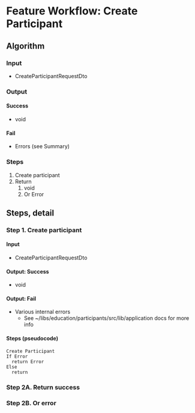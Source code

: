 # Feature Workflow: Create Participant

## Algorithm

### Input

- CreateParticipantRequestDto

### Output

#### Success

- void

#### Fail

- Errors (see Summary)

### Steps

1. Create participant
2. Return
   1. void
   2. Or Error

## Steps, detail

### Step 1. Create participant

#### Input

- CreateParticipantRequestDto

#### Output: Success

- void

#### Output: Fail

- Various internal errors
  - See ~/libs/education/participants/src/lib/application docs for more info

#### Steps (pseudocode)

```
Create Participant
If Error
  return Error
Else
  return
```

### Step 2A. Return success

### Step 2B. Or error
